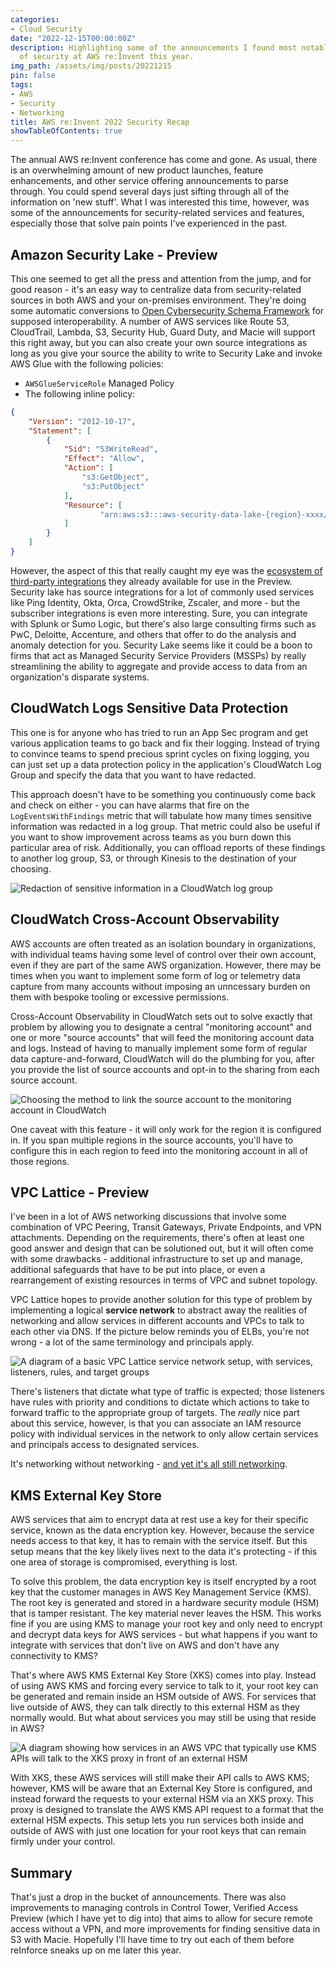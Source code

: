 ```yaml
---
categories:
- Cloud Security
date: "2022-12-15T00:00:00Z"
description: Highlighting some of the announcements I found most notable in terms
  of security at AWS re:Invent this year.
img_path: /assets/img/posts/20221215
pin: false
tags:
- AWS
- Security
- Networking
title: AWS re:Invent 2022 Security Recap
showTableOfContents: true
---
```


The annual AWS re:Invent conference has come and gone. As usual, there is an overwhelming amount of new product launches, feature enhancements, and other service offering announcements to parse through. You could spend several days just sifting through all of the information on 'new stuff'. What I was interested this time, however, was some of the announcements for security-related services and features, especially those that solve pain points I've experienced in the past.

## Amazon Security Lake - Preview

This one seemed to get all the press and attention from the jump, and for good reason - it's an easy way to centralize data from security-related sources in both AWS and your on-premises environment. They're doing some automatic conversions to [Open Cybersecurity Schema Framework](https://github.com/ocsf/) for supposed interoperability. A number of AWS services like Route 53, CloudTrail, Lambda, S3, Security Hub, Guard Duty, and Macie will support this right away, but you can also create your own source integrations as long as you give your source the ability to write to Security Lake and invoke AWS Glue with the following policies:

* `AWSGlueServiceRole` Managed Policy
* The following inline policy:

```json
{
    "Version": "2012-10-17",
    "Statement": [
        {
            "Sid": "S3WriteRead",
            "Effect": "Allow",
            "Action": [
                "s3:GetObject",
                "s3:PutObject"
            ],
            "Resource": [
                    "arn:aws:s3:::aws-security-data-lake-{region}-xxxx/*"
            ]
        }
    ]
}
```

However, the aspect of this that really caught my eye was the [ecosystem of third-party integrations](https://docs.aws.amazon.com/security-lake/latest/userguide/integrations-third-party.html) they already available for use in the Preview. Security lake has source integrations for a lot of commonly used services like Ping Identity, Okta, Orca, CrowdStrike, Zscaler, and more - but the subscriber integrations is even more interesting. Sure, you can integrate with Splunk or Sumo Logic, but there's also large consulting firms such as PwC, Deloitte, Accenture, and others that offer to do the analysis and anomaly detection for you. Security Lake seems like it could be a boon to firms that act as Managed Security Service Providers (MSSPs) by really streamlining the ability to aggregate and provide access to data from an organization's disparate systems.

## CloudWatch Logs Sensitive Data Protection

This one is for anyone who has tried to run an App Sec program and get various application teams to go back and fix their logging. Instead of trying to convince teams to spend precious sprint cycles on fixing logging, you can just set up a data protection policy in the application's CloudWatch Log Group and specify the data that you want to have redacted. 

This approach doesn't have to be something you continuously come back and check on either - you can have alarms that fire on the `LogEventsWithFindings` metric that will tabulate how many times sensitive information was redacted in a log group. That metric could also be useful if you want to show improvement across teams as you burn down this particular area of risk. Additionally, you can offload reports of these findings to another log group, S3, or through Kinesis to the destination of your choosing. 

![Redaction of sensitive information in a CloudWatch log group](images/cloudwatchsensitive.png)


## CloudWatch Cross-Account Observability 

AWS accounts are often treated as an isolation boundary in organizations, with individual teams having some level of control over their own account, even if they are part of the same AWS organization. However, there may be times when you want to implement some form of log or telemetry data capture from many accounts without imposing an unncessary burden on them with bespoke tooling or excessive permissions. 

Cross-Account Observability in CloudWatch sets out to solve exactly that problem by allowing you to designate a central "monitoring account" and one or more "source accounts" that will feed the monitoring account data and logs. Instead of having to manually implement some form of regular data capture-and-forward, CloudWatch will do the plumbing for you, after you provide the list of source accounts and opt-in to the sharing from each source account. 

![Choosing the method to link the source account to the monitoring account in CloudWatch](images/cloudwatchcrossaccount.png)

One caveat with this feature - it will only work for the region it is configured in. If you span multiple regions in the source accounts, you'll have to configure this in each region to feed into the monitoring account in all of those regions. 

## VPC Lattice - Preview

I've been in a lot of AWS networking discussions that involve some combination of VPC Peering, Transit Gateways, Private Endpoints, and VPN attachments. Depending on the requirements, there's often at least one good answer and design that can be solutioned out, but it will often come with some drawbacks - additional infrastructure to set up and manage, additional safeguards that have to be put into place, or even a rearrangement of existing resources in terms of VPC and subnet topology. 

VPC Lattice hopes to provide another solution for this type of problem by implementing a logical **service network** to abstract away the realities of networking and allow services in different accounts and VPCs to talk to each other via DNS. If the picture below reminds you of ELBs, you're not wrong - a lot of the same terminology and principals apply. 

![A diagram of a basic VPC Lattice service network setup, with services, listeners, rules, and target groups](images/vpclattice.png)

There's listeners that dictate what type of traffic is expected; those listeners have rules with priority and conditions to dictate which actions to take to forward traffic to the appropriate group of targets. The *really* nice part about this service, however, is that you can associate an IAM resource policy with individual services in the network to only allow certain services and principals access to designated services. 

It's networking without networking - [and yet it's all still networking](https://youtu.be/Pex_0zg9EsE?t=112). 

## KMS External Key Store

AWS services that aim to encrypt data at rest use a key for their specific service, known as the data encryption key. However, because the service needs access to that key, it has to remain with the service itself. But this setup means that the key likely lives next to the data it's protecting - if this one area of storage is compromised, everything is lost.

To solve this problem, the data encryption key is itself encrypted by a root key that the customer manages in AWS Key Management Service (KMS). The root key is generated and stored in a hardware security module (HSM) that is tamper resistant. The key material never leaves the HSM. This works fine if you are using KMS to manage your root key and only need to encrypt and decrypt data keys for AWS services - but what happens if you want to integrate with services that don't live on AWS and don't have any connectivity to KMS?

That's where AWS KMS External Key Store (XKS) comes into play. Instead of using AWS KMS and forcing every service to talk to it, your root key can be generated and remain inside an HSM outside of AWS. For services that live outside of AWS, they can talk directly to this external HSM as they normally would. But what about services you may still be using that reside in AWS? 

![A diagram showing how services in an AWS VPC that typically use KMS APIs will talk to the XKS proxy in front of an external HSM](images/xks.png)

With XKS, these AWS services will still make their API calls to AWS KMS; however, KMS will be aware that an External Key Store is configured, and instead forward the requests to your external HSM via an XKS proxy. This proxy is designed to translate the AWS KMS API request to a format that the external HSM expects. This setup lets you run services both inside and outside of AWS with just one location for your root keys that can remain firmly under your control.

## Summary

That's just a drop in the bucket of announcements. There was also improvements to managing controls in Control Tower, Verified Access Preview (which I have yet to dig into) that aims to allow for secure remote access without a VPN, and more improvements for finding sensitive data in S3 with Macie. Hopefully I'll have time to try out each of them before reInforce sneaks up on me later this year. 
